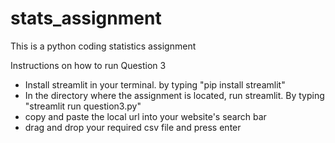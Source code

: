# stats_assignment
This is a python coding statistics assignment 

Instructions on how to run
Question 3

- Install streamlit in your terminal. by typing "pip install streamlit"
- In the directory where the assignment is located, run streamlit. By typing "streamlit run question3.py"
- copy and paste the local url into your website's search bar
- drag and drop your required csv file and press enter
